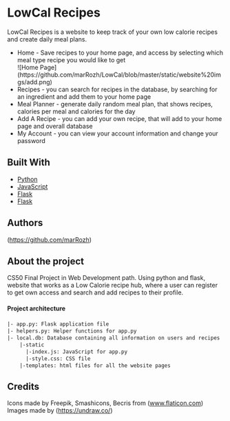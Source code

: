 # LowCal Recipes

LowCal Recipes is a website to keep track of your own low calorie recipes and create daily meal plans.

<ul>
<li>Home - Save recipes to your home page, and access by selecting which meal type recipe you would like to get</li>
    ![Home Page](https://github.com/marRozh/LowCal/blob/master/static/website%20imgs/add.png)
<li>Recipes - you can search for recipes in the database, by searching for an ingredient and add them to your home page</li>
<li>Meal Planner - generate daily random meal plan, that shows recipes, calories per meal and calories for the day</li>
<li>Add A Recipe - you can add your own recipe, that will add to your home page and overall database</li>
<li>My Account - you can view your account information and change your password</li>
</ul>


## Built With

* [Python](https://docs.python.org/3/) 
* [JavaScript](https://developer.mozilla.org/en-US/docs/Web/JavaScript) 
* [Flask](https://flask.palletsprojects.com/en/1.1.x/) 
* [Flask](https://www.sqlite.org/lang.html) 


## Authors

(https://github.com/marRozh)

## About the project
CS50 Final Project in Web Development path.
Using python and flask, website that works as a Low Calorie recipe hub, where a user can register to get own access and search and add recipes to their profile.

#### Project architecture
```
|- app.py: Flask application file
|- helpers.py: Helper functions for app.py
|- local.db: Database containing all information on users and recipes
    |-static
      |-index.js: JavaScript for app.py
      |-style.css: CSS file
    |-templates: html files for all the website pages
```

## Credits

Icons made by Freepik, Smashicons, Becris from (www.flaticon.com)
Images made by (https://undraw.co/)
